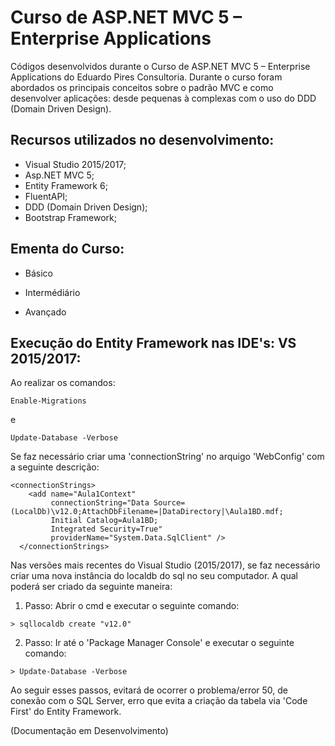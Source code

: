 # Curso de ASP.NET MVC 5 – Enterprise Applications

Códigos desenvolvidos durante o Curso de ASP.NET MVC 5 – Enterprise Applications do Eduardo Pires Consultoria. Durante o curso foram abordados os principais conceitos sobre o padrão MVC e como desenvolver aplicações: desde pequenas à complexas com o uso do DDD (Domain Driven Design).

## Recursos utilizados no desenvolvimento:

- Visual Studio 2015/2017;
- Asp.NET MVC 5;
- Entity Framework 6;
- FluentAPI;
- DDD (Domain Driven Design);
- Bootstrap Framework;

## Ementa do Curso:

- Básico

- Intermédiário

- Avançado

## Execução do Entity Framework nas IDE's: VS 2015/2017:

Ao realizar os comandos:

```
Enable-Migrations

```
e

```
Update-Database -Verbose
```

Se faz necessário criar uma 'connectionString' no arquigo 'WebConfig' com a seguinte descrição:

```
<connectionStrings>
    <add name="Aula1Context"
         connectionString="Data Source=(LocalDb)\v12.0;AttachDbFilename=|DataDirectory|\Aula1BD.mdf;
         Initial Catalog=Aula1BD;
         Integrated Security=True"
         providerName="System.Data.SqlClient" />  
  </connectionStrings>

```

Nas versões mais recentes do Visual Studio (2015/2017), se faz necessário criar uma nova instância do localdb do sql no seu computador. A qual poderá ser criado da seguinte maneira:

1) Passo: Abrir o cmd e executar o seguinte comando:

```
> sqllocaldb create "v12.0"

```

2) Passo: Ir até o 'Package Manager Console' e executar o seguinte comando:

```
> Update-Database -Verbose

```

Ao seguir esses passos, evitará de ocorrer o problema/error 50, de conexão com o SQL Server, erro que evita a criação da tabela via 'Code First' do Entity Framework.


(Documentação em Desenvolvimento)
